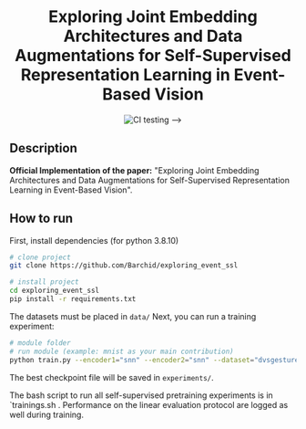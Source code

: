 <div align="center">    
 
# Exploring Joint Embedding Architectures and Data Augmentations for Self-Supervised Representation Learning in Event-Based Vision

<!-- [![Paper](http://img.shields.io/badge/paper-arxiv.1001.2234-B31B1B.svg)](https://www.nature.com/articles/nature14539)
[![Conference](http://img.shields.io/badge/NeurIPS-2019-4b44ce.svg)](https://papers.nips.cc/book/advances-in-neural-information-processing-systems-31-2018)
[![Conference](http://img.shields.io/badge/ICLR-2019-4b44ce.svg)](https://papers.nips.cc/book/advances-in-neural-information-processing-systems-31-2018)
[![Conference](http://img.shields.io/badge/AnyConference-year-4b44ce.svg)](https://papers.nips.cc/book/advances-in-neural-information-processing-systems-31-2018)  
<!--
ARXIV   
[![Paper](http://img.shields.io/badge/arxiv-math.co:1480.1111-B31B1B.svg)](https://www.nature.com/articles/nature14539)
-->
![CI testing](https://github.com/PyTorchLightning/deep-learning-project-template/workflows/CI%20testing/badge.svg?branch=master&event=push) -->


<!--  
Conference   
-->
</div>
 
## Description

**Official Implementation of the paper:** "Exploring Joint Embedding Architectures and Data Augmentations for Self-Supervised Representation Learning in Event-Based Vision". 

## How to run

First, install dependencies (for python 3.8.10)

```bash
# clone project   
git clone https://github.com/Barchid/exploring_event_ssl

# install project   
cd exploring_event_ssl
pip install -r requirements.txt
 ```
The datasets must be placed in `data/`
Next, you can run a training experiment:

 ```bash
# module folder
# run module (example: mnist as your main contribution)   
python train.py --encoder1="snn" --encoder2="snn" --dataset="dvsgesture" --edas="background_activity,flip_polarity,crop,event_copy_drop,geostatdyn"
```

The best checkpoint file will be saved in `experiments/`.

The bash script to run all self-supervised pretraining experiments is in `trainings.sh . Performance on the linear evaluation protocol are logged as well during training.